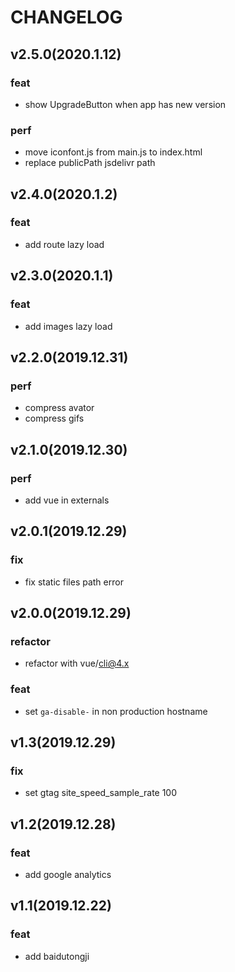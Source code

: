 # CHANGELOG

## v2.5.0(2020.1.12)

### feat

- show UpgradeButton when app has new version

### perf

- move iconfont.js from main.js to index.html
- replace publicPath jsdelivr path

## v2.4.0(2020.1.2)

### feat

- add route lazy load

## v2.3.0(2020.1.1)

### feat

- add images lazy load

## v2.2.0(2019.12.31)

### perf

- compress avator
- compress gifs

## v2.1.0(2019.12.30)

### perf

- add vue in externals

## v2.0.1(2019.12.29)

### fix

- fix static files path error

## v2.0.0(2019.12.29)

### refactor

- refactor with vue/cli@4.x

### feat

- set `ga-disable-` in non production hostname

## v1.3(2019.12.29)

### fix

- set gtag site_speed_sample_rate 100

## v1.2(2019.12.28)

### feat

- add google analytics

## v1.1(2019.12.22)

### feat

- add baidutongji
